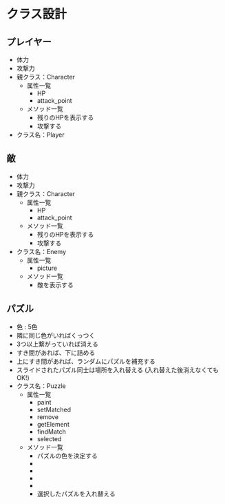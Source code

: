 # クラス設計
## プレイヤー
* 体力
* 攻撃力
* 親クラス：Character
    - 属性一覧
        - HP
        - attack_point
    - メソッド一覧
        - 残りのHPを表示する
        - 攻撃する
* クラス名：Player


## 敵
* 体力
* 攻撃力
* 親クラス：Character
    - 属性一覧
        - HP
        - attack_point
    - メソッド一覧
        - 残りのHPを表示する
        - 攻撃する
* クラス名：Enemy
    - 属性一覧
        - picture
    - メソッド一覧
        - 敵を表示する


## パズル
* 色 : 5色
* 隣に同じ色がいればくっつく
* 3つ以上繋がっていれば消える
* すき間があれば、下に詰める
* 上にすき間があれば、ランダムにパズルを補充する
* スライドされたパズル同士は場所を入れ替える
(入れ替えた後消えなくてもOK!)
* クラス名：Puzzle
    - 属性一覧
        - paint
        - setMatched
        - remove
        - getElement
        - findMatch
        - selected
    - メソッド一覧
        - パズルの色を決定する
        - 
        - 
        - 
        - 
        - 選択したパズルを入れ替える




